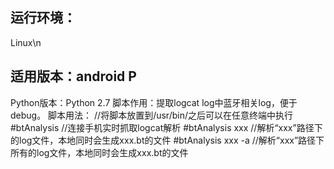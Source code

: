 ## 运行环境：
Linux\n

## 适用版本：android P
Python版本：Python 2.7
脚本作用：提取logcat log中蓝牙相关log，便于debug。
脚本用法： 
//将脚本放置到/usr/bin/之后可以在任意终端中执行
#btAnalysis         //连接手机实时抓取logcat解析
#btAnalysis  xxx    //解析“xxx”路径下的log文件，本地同时会生成xxx.bt的文件
#btAnalysis  xxx -a //解析“xxx”路径下所有的log文件，本地同时会生成xxx.bt的文件
